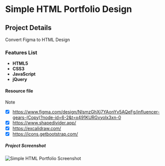 # Simple HTML Portfolio Design

## Project Details

Convert Figma to HTML Design

### Features List

- **HTML5**
- **CSS3**
- **JavaScript**
- **jQuery**


#### Resource file

> [!NOTE]
>
> - [x] https://www.figma.com/design/NIsmzGhXj7YAonYv5AQeFg/influencer-gears-(Copy)?node-id=6-2&t=x491KURGvyolx3xn-0
> - [x] https://www.shapedivider.app/
> - [x] https://excalidraw.com/
> - [x] https://icons.getbootstrap.com/


##### Project Screenshot

![Simple HTML Portfolio Screenshot](https://github.com/AbuSayedDev/simple_html_portfolio1/assets/48875366/860a04a3-d158-410f-a974-1b7029e30122)
